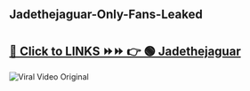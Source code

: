 
 ## Jadethejaguar-Only-Fans-Leaked

# <h2><a href="https://clipsfans.com/Jadethejaguar&ref=git">🔗 Click to LINKS ⏩⏩ 👉 🟢 Jadethejaguar </a></h2>

<a href="https://clipsfans.com/Jadethejaguar&ref=git" rel="nofollow" data-target="animated-image.originalLink"><img src="https://i.ibb.co.com/xMMVF88/686577567.gif" alt="Viral Video Original" style="max-width: 100%; display: inline-block;" data-target="animated-image.originalImage"></a>

